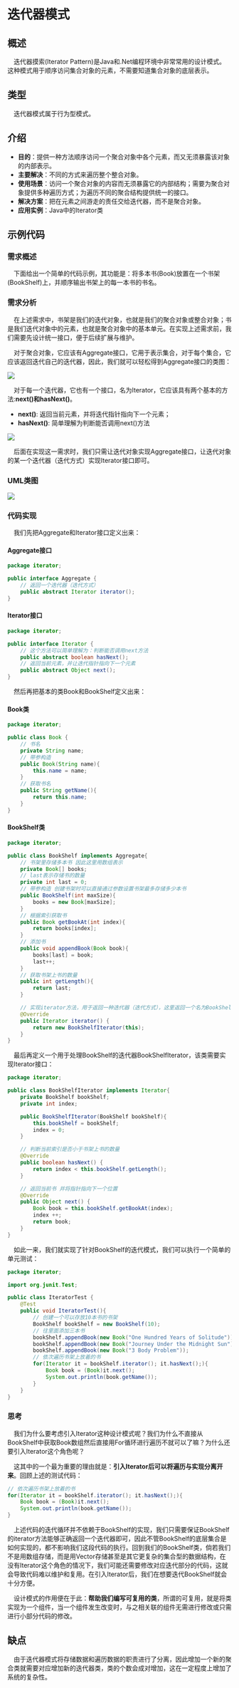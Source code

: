 # 迭代器模式

## 概述

&emsp;迭代器摸索(Iterator Pattern)是Java和.Net编程环境中非常常用的设计模式。这种模式用于顺序访问集合对象的元素，不需要知道集合对象的底层表示。

## 类型

&emsp;迭代器模式属于行为型模式。

## 介绍

- **目的**：提供一种方法顺序访问一个聚合对象中各个元素，而又无须暴露该对象的内部表示。
- **主要解决**：不同的方式来遍历整个整合对象。
- **使用场景**：访问一个聚合对象的内容而无须暴露它的内部结构；需要为聚合对象提供多种遍历方式；为遍历不同的聚合结构提供统一的接口。
- **解决方案**：把在元素之间游走的责任交给迭代器，而不是聚合对象。
- **应用实例**：Java中的Iterator类

## 示例代码

### 需求概述

&emsp;下面给出一个简单的代码示例，其功能是：将多本书(Book)放置在一个书架(BookShelf)上，并顺序输出书架上的每一本书的书名。

### 需求分析

&emsp;在上述需求中，书架是我们的迭代对象，也就是我们的聚合对象或整合对象；书是我们迭代对象中的元素，也就是聚合对象中的基本单元。在实现上述需求前，我们需要先设计统一接口，便于后续扩展与维护。

&emsp;对于聚合对象，它应该有Aggregate接口，它用于表示集合，对于每个集合，它应该返回迭代自己的迭代器，因此，我们就可以轻松得到Aggregate接口的类图：

![](./imgs/1.png)

&emsp;对于每一个迭代器，它也有一个接口，名为Iterator，它应该具有两个基本的方法:**next()**和**hasNext()**。

- **next()**: 返回当前元素，并将迭代指针指向下一个元素；
- **hasNext()**: 简单理解为判断能否调用next()方法

![](./imgs/2.png)

&emsp;后面在实现这一需求时，我们只需让迭代对象实现Aggregate接口，让迭代对象的某一个迭代器（迭代方式）实现Iterator接口即可。

### UML类图

![](./imgs/3.png)

### 代码实现

&emsp;我们先把Aggregate和Iterator接口定义出来：

#### Aggregate接口

```java
package iterator;

public interface Aggregate {
    // 返回一个迭代器（迭代方式）
    public abstract Iterator iterator();
}
```

#### Iterator接口

```java
package iterator;

public interface Iterator {
    // 这个方法可以简单理解为：判断能否调用next方法
    public abstract boolean hasNext();
    // 返回当前元素，并让迭代指针指向下一个元素
    public abstract Object next();
}
```

&emsp;然后再把基本的类Book和BookShelf定义出来：

#### Book类

```java
package iterator;

public class Book {
    // 书名
    private String name;
    // 带参构造
    public Book(String name){
        this.name = name;
    }
    // 获取书名
    public String getName(){
        return this.name;
    }
}
```

#### BookShelf类

```java
package iterator;

public class BookShelf implements Aggregate{
    // 书架里存储多本书 因此这里用数组表示
    private Book[] books;
    // last表示存储书的数量
    private int last = 0;
    // 带参构造 创建书架时可以直接通过参数设置书架最多存储多少本书
    public BookShelf(int maxSize){
        books = new Book[maxSize];
    }
    // 根据索引获取书
    public Book getBookAt(int index){
        return books[index];
    }
    // 添加书
    public void appendBook(Book book){
        books[last] = book;
        last++;
    }
    // 获取书架上书的数量
    public int getLength(){
        return last;
    }

    // 实现iterator方法，用于返回一种迭代器（迭代方式），这里返回一个名为BookShelfIterator的迭代器
    @Override
    public Iterator iterator() {
        return new BookShelfIterator(this);
    }
}
```

&emsp;最后再定义一个用于处理BookShelf的迭代器BookShelfIterator，该类需要实现Iterator接口：

```java
package iterator;

public class BookShelfIterator implements Iterator{
    private BookShelf bookShelf;
    private int index;

    public BookShelfIterator(BookShelf bookShelf){
        this.bookShelf = bookShelf;
        index = 0;
    }

    // 判断当前索引是否小于书架上书的数量
    @Override
    public boolean hasNext() {
        return index < this.bookShelf.getLength();
    }

    // 返回当前书 并将指针指向下一个位置
    @Override
    public Object next() {
        Book book = this.bookShelf.getBookAt(index);
        index ++;
        return book;
    }
}
```

&emsp;如此一来，我们就实现了针对BookShelf的迭代模式，我们可以执行一个简单的单元测试：

```java
package iterator;

import org.junit.Test;

public class IteratorTest {
    @Test
    public void IteratorTest(){
        // 创建一个可以存放10本书的书架
        BookShelf bookShelf = new BookShelf(10);
        // 往里面添加三本书
        bookShelf.appendBook(new Book("One Hundred Years of Solitude"));
        bookShelf.appendBook(new Book("Journey Under the Midnight Sun"));
        bookShelf.appendBook(new Book("3 Body Problem"));
        // 依次遍历书架上放着的书
        for(Iterator it = bookShelf.iterator(); it.hasNext();){
            Book book = (Book)it.next();
            System.out.println(book.getName());
        }
    }
}
```

### 思考

&emsp;我们为什么要考虑引入Iterator这种设计模式呢？我们为什么不直接从BookShelf中获取Book数组然后直接用For循环进行遍历不就可以了嘛？为什么还要引入Iterator这个角色呢？

&emsp;这其中的一个最为重要的理由就是：**引入Iterator后可以将遍历与实现分离开来**。回顾上述的测试代码：

```java
// 依次遍历书架上放着的书
for(Iterator it = bookShelf.iterator(); it.hasNext();){
    Book book = (Book)it.next();
    System.out.println(book.getName());
}
```

&emsp;上述代码的迭代循环并不依赖于BookShelf的实现，我们只需要保证BookShelf的iterator方法能够正确返回一个迭代器即可，因此不管BookShelf的底层集合是如何实现的，都不影响我们这段代码的执行。回到我们的BookShelf类，倘若我们不是用数组存储，而是用Vector存储甚至是其它更复杂的集合型的数据结构，在没有Iterator这个角色的情况下，我们可能还需要修改对应迭代部分的代码，这就会导致代码难以维护和复用。在引入Iterator后，我们在想要迭代BookShelf就会十分方便。

&emsp;设计模式的作用便在于此：**帮助我们编写可复用的类**，所谓的可复用，就是将类实现为一个组件，当一个组件发生改变时，与之相关联的组件无需进行修改或只需进行小部分代码的修改。

## 缺点

&emsp;由于迭代器模式将存储数据和遍历数据的职责进行了分离，因此增加一个新的聚合类就需要对应增加新的迭代器类，类的个数会成对增加，这在一定程度上增加了系统的复杂性。
